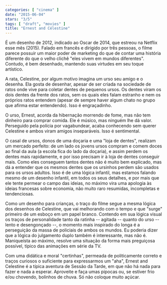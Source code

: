 ```yaml
---
categories: [ "cinema" ]
date: "2015-06-04"
stars: "3/5"
tags: [ "draft", "movies" ]
title: "Ernest and Célestine"
---
```

É um desenho de 2012, indicado ao Oscar de 2014, que estreou na Netflix
esse mês (2015). Falado em francês e dirigido por três pessoas,
o filme parece possuir um maior poder de marketing do que de contar
uma história diferente do que o velho clichê "eles vivem em mundos
diferentes". Contudo, é bem desenhado, mantendo suas virtudes em seu
toque artístico.

A rata, Celestine, por algum motivo imagina um urso seu amigo e o
desenha. Ela gosta de desenhar, apesar de ser criada na sociedade de
ratos onde vive para coletar dentes de pequenos ursos. Os dentes viram
os dois dentes da frente dos ratos, sem os quais eles falam estranho e
nem os próprios ratos entendem (apesar de sempre haver algum chato no
grupo que afirma estar entendendo). Isso é engraçadinho.

O urso, Ernest, acorda da hibernação morrendo de fome, mas não tem
dinheiro para comprar comida. Ele é músico, mas ninguém lhe dá
valor. Perseguido pela polícia por vagabundear, acaba conhecendo sem
querer Celestine e ambos viram amigos inseparáveis. Isso é sentimental.

O casal de ursos, donos de uma doçaria e uma "loja de dentes", realizam
um mercado perfeito: de um lado os jovens ursos compram e comem doces
ao final da aula (a escola fica do lado da doçaria), e assim perdem
os dentes mais rapidamente, e por isso precisam ir à loja de dentes
conseguir mais. Como eles conseguem tantos dentes não é muito bem
explicado, mas dá a entender que os mesmos dentes que os ursinhos perdem
são usados para os ursos adultos. Isso é de uma lógica infantil, mas
estamos falando mesmo de um desenho infantil, em todos os seus detalhes,
e por mais que ele tente permear o campo das ideias, no máximo vira uma
apologia às ideias francesas sobre economia, não muito raro resumidas,
incompletas e tendenciosas.

Como um desenho para crianças, o traço do filme segue a mesma lógica
dos desenhos de Celestine, que vai melhorando com o tempo e que "surge"
primeiro de um esboço em um papel branco. Contendo em sua lógica visual
os traços de personalidade tanto da ratinha -- agitada -- quanto do
urso -- lento e desengonçado --, o momento mais inspirado do longa é
a perseguição da massa de policiais de ambos os mundos. Eu poderia
dizer que a lógica do julgamento duplo também é interessante, mas
não é. Maniqueísta ao máximo, resolve uma situação da forma mais
preguiçosa possível, típico das animações em série da TV.

Com uma didática e moral "certinhas", permeada de politicamente correto
e traços curiosos o suficiente para expressarmos um "aha", Ernest and
Celestine é a típica aventura de Sessão da Tarde, em que não há nada
para fazer e nada a esperar. Aproveite e faça umas pipocas ou, se estiver
frio e/ou chovendo, bolinhos de chuva. Só não coloque muito açúcar.
